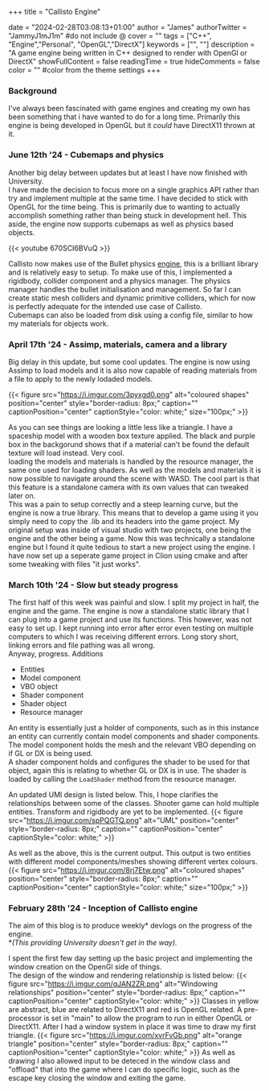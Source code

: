 +++
title = "Callisto Engine"

date = "2024-02-28T03:08:13+01:00"
author = "James"
authorTwitter = "JammyJ1mJ1m" #do not include @
cover = ""
tags = ["C++", "Engine","Personal", "OpenGL","DirectX"]
keywords = ["", ""]
description = "A game engine being written in C++ designed to render with OpenGl or DirectX"
showFullContent = false
readingTime = true
hideComments = false
color = "" #color from the theme settings
+++

### Background
I've always been fascinated with game engines and creating my own has been something that i have wanted to do for a long time. Primarily this engine is being developed in OpenGL but it *could* have DirectX11 thrown at it.   

### June 12th '24 - Cubemaps and physics
Another big delay between updates but at least I have now finished with University.  
I have made the decision to focus more on a single graphics API rather than try and implement multiple at the same time. I have decided to stick with OpenGL for the time being. This is primarily due to wanting to actually accomplish something rather than being stuck in development hell.
This aside, the engine now supports cubemaps as well as physics based objects. 

{{< youtube 670SCI6BVuQ >}}  

Callisto now makes use of the Bullet physics [engine](https://pybullet.org/wordpress/), this is a brilliant library and is relatively easy to setup. To make use of this, I implemented a rigidbody, collider component and a physics manager. The physics manager handles the bullet initialisation and management. So far I can create static mesh colliders and dynamic primitive colliders, which for now is perfectly adequate for the intended use case of Callisto.  
Cubemaps can also be loaded from disk using a config file, similar to how my materials for objects work. 


### April 17th '24 - Assimp, materials, camera and a library
Big delay in this update, but some cool updates. The engine is now using Assimp to load models and it is also now capable of reading materials from a file to apply to the newly lodaded models.


{{< figure src="https://i.imgur.com/3pyxgd0.png" alt="coloured shapes" position="center" style="border-radius: 8px;" caption="" captionPosition="center" captionStyle="color: white;" size="100px;" >}}

As you can see things are looking a little less like a triangle. I have a spaceship model with a wooden box texture applied. The black and purple box in the backgorund shows that if a material can't be found the default texture will load instead. Very cool.  
loading the models and materials is handled by the resource manager, the same one used for loading shaders. 
As well as the models and materials it is now possible to navigate around the scene with WASD. The cool part is that this feature is a standalone camera with its own values that can tweaked later on.  
This was a pain to setup correctly and a steep learning curve, but the engine is now a true library. This means that to develop a game using it you simply need to copy the .lib and its headers into the game project. My original setup was inside of visual studio with two projects, one being the engine and the other being a game. Now this was technically a standalone engine but I found it quite tedious to start a new project using the engine. I have now set up a seperate game project in Clion using cmake and after some tweaking with files "it just works".

### March 10th '24 - Slow but steady progress
The first half of this week was painful and slow. I split my project in half, the engine and the game. The engine is now a standalone static library that I can plug into a game project and use its functions. This however, was not easy to set up. I kept running into error after error even testing on multiple computers to which I was receiving different errors. Long story short, linking errors and file pathing was all wrong.  
Anyway, progress.
Additions
 - Entities
 - Model component
 - VBO object
 - Shader component  
 - Shader object
 - Resource manager  

An entity is essentially just a holder of components, such as in this instance an entity can currently contain model components and shader components.  
The model component holds the mesh and the relevant VBO depending on if GL or DX is being used.  
A shader component holds and configures the shader to be used for that object, again this is relating to whether GL or DX is in use. The shader is loaded by calling the `LoadShader` method from the resource manager. 

An updated UMl design is listed below. This, I hope clarifies the relationships between some of the classes. Shooter game can hold multiple entities. Transform and rigidbody are yet to be implemented.
{{< figure src="https://i.imgur.com/spPQGTQ.png" alt="UML" position="center" style="border-radius: 8px;" caption="" captionPosition="center" captionStyle="color: white;" >}}

As well as the above, this is the current output. This output is two entities with different model components/meshes showing different vertex colours.
{{< figure src="https://i.imgur.com/8rj7Etw.png" alt="coloured shapes" position="center" style="border-radius: 8px;" caption="" captionPosition="center" captionStyle="color: white;" size="100px;" >}}

### February 28th '24 - Inception of Callisto engine 
The aim of this blog is to produce weekly* devlogs on the progress of the engine.  
**(This providing University doesn't get in the way).*

I spent the first few day setting up the basic project and implementing the window creation on the OpenGl side of things.  
The design of the window and rendering relationship is listed below:
{{< figure src="https://i.imgur.com/qJAN2ZR.png" alt="Windowing relationships" position="center" style="border-radius: 8px;" caption="" captionPosition="center" captionStyle="color: white;" >}}
Classes in yellow are abstract, blue are related to DirectX11 and red is OpenGL related. A pre-processor is set in "main" to allow the program to run in either OpenGL or DirectX11. 
After I had a window system in place it was time to draw my first triangle. 
{{< figure src="https://i.imgur.com/xvrFvGb.png" alt="orange triangle" position="center" style="border-radius: 8px;" caption="" captionPosition="center" captionStyle="color: white;" >}}
As well as drawing I also allowed input to be deteced in the window class and "offload" that into the game where I can do specific logic, such as the escape key closing the window and exiting the game. 




